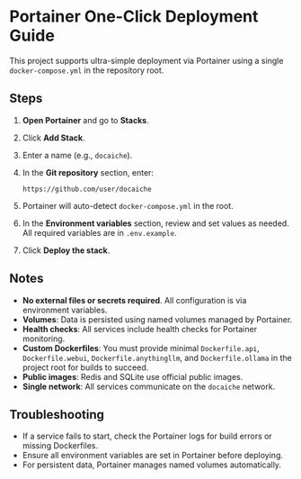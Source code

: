 # Portainer One-Click Deployment Guide

This project supports ultra-simple deployment via Portainer using a single `docker-compose.yml` in the repository root.

## Steps

1. **Open Portainer** and go to **Stacks**.
2. Click **Add Stack**.
3. Enter a name (e.g., `docaiche`).
4. In the **Git repository** section, enter:

   ```
   https://github.com/user/docaiche
   ```

5. Portainer will auto-detect `docker-compose.yml` in the root.
6. In the **Environment variables** section, review and set values as needed. All required variables are in `.env.example`.
7. Click **Deploy the stack**.

## Notes

- **No external files or secrets required**. All configuration is via environment variables.
- **Volumes**: Data is persisted using named volumes managed by Portainer.
- **Health checks**: All services include health checks for Portainer monitoring.
- **Custom Dockerfiles**: You must provide minimal `Dockerfile.api`, `Dockerfile.webui`, `Dockerfile.anythingllm`, and `Dockerfile.ollama` in the project root for builds to succeed.
- **Public images**: Redis and SQLite use official public images.
- **Single network**: All services communicate on the `docaiche` network.

## Troubleshooting

- If a service fails to start, check the Portainer logs for build errors or missing Dockerfiles.
- Ensure all environment variables are set in Portainer before deploying.
- For persistent data, Portainer manages named volumes automatically.